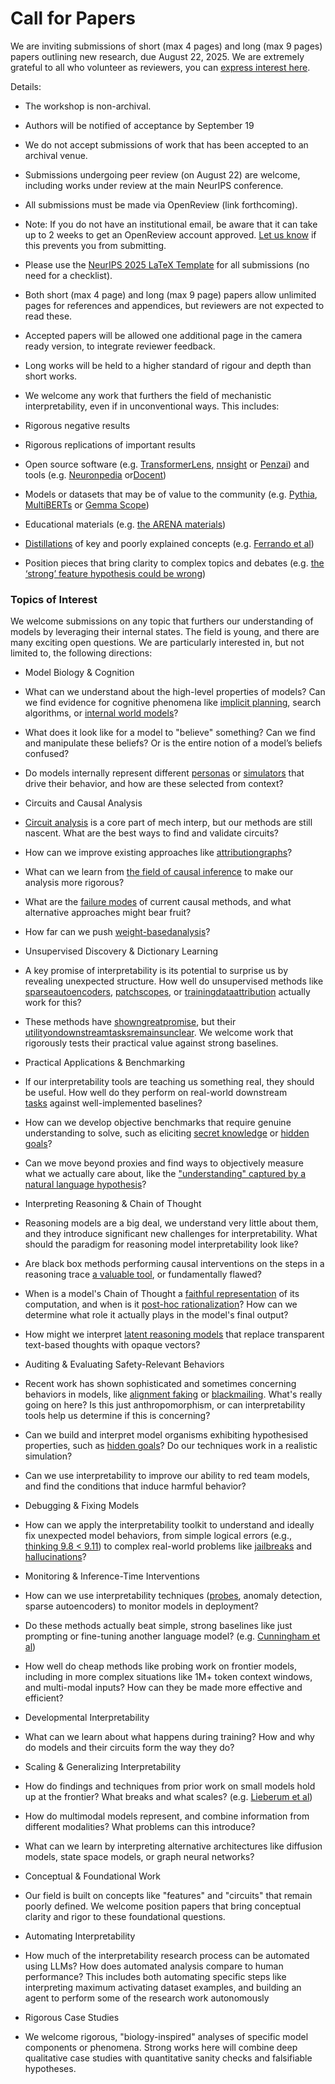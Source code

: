 # Call for Papers

We are inviting submissions of short (max 4 pages) and long (max 9 pages) papers outlining new research, due August 22, 2025. We are extremely grateful to all who volunteer as reviewers, you can [express interest here](https://www.google.com/url?q=https://docs.google.com/forms/d/e/1FAIpQLSdiw1SJllzoTz_nqzDTzTOGb9DV3W_truQyh-WvYj_QGIi7Mg/viewform?usp%3Ddialog&sa=D&source=editors&ust=1752142184556605&usg=AOvVaw1ktPQt4tGo1Y8qUISemJxS).


Details:


* The workshop is non-archival.

* Authors will be notified of acceptance by September 19

* We do not accept submissions of work that has been accepted to an archival venue.

* Submissions undergoing peer review (on August 22) are welcome, including works under review at the main NeurIPS conference.

* All submissions must be made via OpenReview (link forthcoming).

* Note: If you do not have an institutional email, be aware that it can take up to 2 weeks to get an OpenReview account approved. [Let us know](mailto:neurips2025@mechinterpworkshop.com) if this prevents you from submitting.

* Please use the [NeurIPS 2025 LaTeX Template](https://www.google.com/url?q=https://media.neurips.cc/Conferences/NeurIPS2025/Styles.zip&sa=D&source=editors&ust=1752142184559642&usg=AOvVaw2hqJyNySCOaT6cNX4DYzSI) for all submissions (no need for a checklist).

* Both short (max 4 page) and long (max 9 page) papers allow unlimited pages for references and appendices, but reviewers are not expected to read these.

* Accepted papers will be allowed one additional page in the camera ready version, to integrate reviewer feedback.

* Long works will be held to a higher standard of rigour and depth than short works.

* We welcome any work that furthers the field of mechanistic interpretability, even if in unconventional ways. This includes:

* Rigorous negative results

* Rigorous replications of important results

* Open source software (e.g. [TransformerLens](https://www.google.com/url?q=https://github.com/neelnanda-io/TransformerLens&sa=D&source=editors&ust=1752142184561883&usg=AOvVaw3l3FO8k08Mjo2f0ogYRPje), [nnsight](https://www.google.com/url?q=https://github.com/ndif-team/nnsight&sa=D&source=editors&ust=1752142184562098&usg=AOvVaw3V4YXR9aJzGbqke7rYHklW) or [Penzai](https://www.google.com/url?q=https://github.com/google-deepmind/penzai&sa=D&source=editors&ust=1752142184562279&usg=AOvVaw39ATYKXR9jolpmDbSwRgxO)) and tools (e.g. [Neuronpedia](https://www.google.com/url?q=http://neuronpedia.org&sa=D&source=editors&ust=1752142184562492&usg=AOvVaw0rsiz5x3Z5b9U9o9TCkUdD) or[Docent](https://www.google.com/url?q=https://transluce.org/introducing-docent&sa=D&source=editors&ust=1752142184562679&usg=AOvVaw3QEOyLy1a8_R90kbTT4C2L))

* Models or datasets that may be of value to the community (e.g. [Pythia](https://www.google.com/url?q=https://arxiv.org/abs/2304.01373&sa=D&source=editors&ust=1752142184563062&usg=AOvVaw2DZ2sq9ZAlhUpMc7Osmwjj), [MultiBERTs](https://www.google.com/url?q=https://arxiv.org/abs/2106.16163&sa=D&source=editors&ust=1752142184563262&usg=AOvVaw1s3WwocCf0siCgo5jWLrRk) or [Gemma Scope](https://www.google.com/url?q=https://arxiv.org/abs/2408.05147&sa=D&source=editors&ust=1752142184563481&usg=AOvVaw20LAtp1lGWsad1k-KlyhiR))

* Educational materials (e.g. [the ARENA materials](https://www.google.com/url?q=https://arena3-chapter1-transformer-interp.streamlit.app/&sa=D&source=editors&ust=1752142184563872&usg=AOvVaw1tlTbdR4A6PX6qp3PKsLeQ))

* [Distillations](https://www.google.com/url?q=https://distill.pub/2017/research-debt/&sa=D&source=editors&ust=1752142184564160&usg=AOvVaw3dpcLnrAvKcqIMHGd-fyoG) of key and poorly explained concepts (e.g. [Ferrando et al](https://www.google.com/url?q=https://arxiv.org/abs/2405.00208&sa=D&source=editors&ust=1752142184564498&usg=AOvVaw1u3yO8_rnQcxXPnCfUf5XT))

* Position pieces that bring clarity to complex topics and debates (e.g. [the ‘strong’ feature hypothesis could be wrong](https://www.google.com/url?q=https://www.alignmentforum.org/posts/tojtPCCRpKLSHBdpn/the-strong-feature-hypothesis-could-be-wrong&sa=D&source=editors&ust=1752142184565202&usg=AOvVaw2rUgbzpnDaHtzXZm9JX-Sz))

### Topics of Interest

We welcome submissions on any topic that furthers our understanding of models by leveraging their internal states. The field is young, and there are many exciting open questions. We are particularly interested in, but not limited to, the following directions:


* Model Biology & Cognition

* What can we understand about the high-level properties of models? Can we find evidence for cognitive phenomena like [implicit planning](https://www.google.com/url?q=https://transformer-circuits.pub/2025/attribution-graphs/biology.html%23dives-poems&sa=D&source=editors&ust=1752142184566858&usg=AOvVaw26Il3OqhY6n-Z1vTv-_cxb), search algorithms, or [internal world models](https://www.google.com/url?q=https://arxiv.org/abs/2210.13382&sa=D&source=editors&ust=1752142184567260&usg=AOvVaw3XaysRewvpkcKM45GJrWiV)?

* What does it look like for a model to "believe" something? Can we find and manipulate these beliefs? Or is the entire notion of a model’s beliefs confused?

* Do models internally represent different [personas](https://www.google.com/url?q=https://arxiv.org/abs/2406.12094&sa=D&source=editors&ust=1752142184568112&usg=AOvVaw1NVWjnvuEmDLCn9wDpI70l) or [simulators](https://www.google.com/url?q=https://www.nature.com/articles/s41586-023-06647-8&sa=D&source=editors&ust=1752142184568432&usg=AOvVaw2cqnwkcqvC59Q_XD9ibDAY) that drive their behavior, and how are these selected from context?

* Circuits and Causal Analysis

* [Circuit analysis](https://www.google.com/url?q=https://distill.pub/2020/circuits/zoom-in/&sa=D&source=editors&ust=1752142184569100&usg=AOvVaw2AsSauNNYrcvHdu1bp2mF0) is a core part of mech interp, but our methods are still nascent. What are the best ways to find and validate circuits?

* How can we improve existing approaches like [attribution](https://www.google.com/url?q=https://arxiv.org/abs/2406.11944&sa=D&source=editors&ust=1752142184569773&usg=AOvVaw3nqBVOaj4lSdA_kJzZBLLd)[graphs](https://www.google.com/url?q=https://transformer-circuits.pub/2025/attribution-graphs/methods.html&sa=D&source=editors&ust=1752142184570030&usg=AOvVaw0gXXLIHhUHKyRab36LBUvP)?

* What can we learn from [the field of causal inference](https://www.google.com/url?q=https://arxiv.org/abs/2407.04690&sa=D&source=editors&ust=1752142184570399&usg=AOvVaw105clDp9xH-nFddL1RXWNE) to make our analysis more rigorous?

* What are the [failure modes](https://www.google.com/url?q=https://arxiv.org/abs/2307.15771&sa=D&source=editors&ust=1752142184570762&usg=AOvVaw3OmXCxVfi_6iL1BBbtrW1m) of current causal methods, and what alternative approaches might bear fruit?

* How far can we push [weight-based](https://www.google.com/url?q=https://arxiv.org/abs/2301.05217&sa=D&source=editors&ust=1752142184571427&usg=AOvVaw1iGrhr3m09Y2qRJWAI5K8R)[analysis](https://www.google.com/url?q=https://arxiv.org/abs/2410.08417&sa=D&source=editors&ust=1752142184571637&usg=AOvVaw1SPt48P4StrIz5Jj7IM_kL)?

* Unsupervised Discovery & Dictionary Learning

* A key promise of interpretability is its potential to surprise us by revealing unexpected structure. How well do unsupervised methods like [sparse](https://www.google.com/url?q=https://arxiv.org/abs/2103.15949&sa=D&source=editors&ust=1752142184572519&usg=AOvVaw0X6SOJUPBZBINyWrNf5tcO)[autoencoders](https://www.google.com/url?q=https://transformer-circuits.pub/2023/monosemantic-features&sa=D&source=editors&ust=1752142184572741&usg=AOvVaw3pYndC7LyNfQDqDvAi-Npx), [patch](https://www.google.com/url?q=https://arxiv.org/abs/2401.06102&sa=D&source=editors&ust=1752142184572933&usg=AOvVaw1W3Dg5AvgufsxbDfg_-Rr7)[scopes](https://www.google.com/url?q=https://arxiv.org/abs/2403.10949v2&sa=D&source=editors&ust=1752142184573053&usg=AOvVaw37gnxNtd6GHBwnsnlRDw2z), or [training](https://www.google.com/url?q=https://proceedings.mlr.press/v70/koh17a?ref%3Dhttps://githubhelp.com&sa=D&source=editors&ust=1752142184573276&usg=AOvVaw16lHisx-3dfCE790pvS3Rf)[data](https://www.google.com/url?q=https://arxiv.org/abs/2308.03296&sa=D&source=editors&ust=1752142184573437&usg=AOvVaw3jAIvwrgyKyzswmx91N8vs)[attribution](https://www.google.com/url?q=https://arxiv.org/abs/2205.11482&sa=D&source=editors&ust=1752142184573604&usg=AOvVaw1oqCRUh1hZpHIMxVDZKIJg) actually work for this?

* These methods have [shown](https://www.google.com/url?q=https://transformer-circuits.pub/2024/scaling-monosemanticity/index.html&sa=D&source=editors&ust=1752142184574095&usg=AOvVaw2vk7vbdJA-Iksx8usCObek)[great](https://www.google.com/url?q=https://transformer-circuits.pub/2025/attribution-graphs/biology.html&sa=D&source=editors&ust=1752142184574323&usg=AOvVaw3eXNXUTbEJ7mZQ80LyVZvQ)[promise](https://www.google.com/url?q=https://arxiv.org/abs/2503.10965&sa=D&source=editors&ust=1752142184574488&usg=AOvVaw2g2b8yJcrHphEk6TLXXsh2), but their [utility](https://www.google.com/url?q=https://arxiv.org/abs/2502.16681&sa=D&source=editors&ust=1752142184574733&usg=AOvVaw1rpyFqL0TKHiLGdTL7eSIk)[on](https://www.google.com/url?q=https://www.tilderesearch.com/blog/sieve&sa=D&source=editors&ust=1752142184574924&usg=AOvVaw0rbUE3PR_FcDfgF9feMKwv)[downstream](https://www.google.com/url?q=https://arxiv.org/abs/2501.17148&sa=D&source=editors&ust=1752142184575098&usg=AOvVaw0pUTY99KJIKlgwfl2WP2aj)[tasks](https://www.google.com/url?q=https://transformer-circuits.pub/2024/features-as-classifiers/index.html&sa=D&source=editors&ust=1752142184575322&usg=AOvVaw1AZAQhoVFpiVpLs3Syc3kJ)[remains](https://www.google.com/url?q=https://arxiv.org/abs/2502.04382&sa=D&source=editors&ust=1752142184575478&usg=AOvVaw3ZaR3FdKnav-9qfjyaAprS)[unclear](https://www.google.com/url?q=https://www.alignmentforum.org/posts/4uXCAJNuPKtKBsi28/negative-results-for-saes-on-downstream-tasks&sa=D&source=editors&ust=1752142184575733&usg=AOvVaw1XX9kutb4cw_waPjcLj2xo). We welcome work that rigorously tests their practical value against strong baselines.

* Practical Applications & Benchmarking

* If our interpretability tools are teaching us something real, they should be useful. How well do they perform on real-world downstream [tasks](https://www.google.com/url?q=https://www.lesswrong.com/posts/wGRnzCFcowRCrpX4Y/downstream-applications-as-validation-of-interpretability&sa=D&source=editors&ust=1752142184576857&usg=AOvVaw2YbHrGUWd9FEdC6XppMZcy) against well-implemented baselines?

* How can we develop objective benchmarks that require genuine understanding to solve, such as eliciting [secret knowledge](https://www.google.com/url?q=https://arxiv.org/abs/2505.14352&sa=D&source=editors&ust=1752142184577492&usg=AOvVaw1z1FfqQIX4GHeBzkuSA0u2) or [hidden goals](https://www.google.com/url?q=https://arxiv.org/abs/2503.10965&sa=D&source=editors&ust=1752142184577695&usg=AOvVaw2LBkpKRVfFiWKzCN4yWjIe)?

* Can we move beyond proxies and find ways to objectively measure what we actually care about, like the ["understanding" captured by a natural language hypothesis](https://www.google.com/url?q=https://arxiv.org/abs/2502.04382&sa=D&source=editors&ust=1752142184578341&usg=AOvVaw0t_qnVH3suVpPYLpGfDxtV)?

* Interpreting Reasoning & Chain of Thought

* Reasoning models are a big deal, we understand very little about them, and they introduce significant new challenges for interpretability. What should the paradigm for reasoning model interpretability look like?

* Are black box methods performing causal interventions on the steps in a reasoning trace [a valuable tool](https://www.google.com/url?q=https://arxiv.org/abs/2506.19143&sa=D&source=editors&ust=1752142184579721&usg=AOvVaw19ogAeOwr2NT4fO14mu-T0), or fundamentally flawed?

* When is a model's Chain of Thought a [faithful representation](https://www.google.com/url?q=https://arxiv.org/abs/2305.04388&sa=D&source=editors&ust=1752142184580194&usg=AOvVaw3UeByax8mmhvPGW2Sqc8Of) of its computation, and when is it [post-hoc rationalization](https://www.google.com/url?q=https://arxiv.org/abs/2503.08679&sa=D&source=editors&ust=1752142184580469&usg=AOvVaw0rZskvVpiWD-zD3WOoqMMK)? How can we determine what role it actually plays in the model's final output?

* How might we interpret [latent reasoning models](https://www.google.com/url?q=https://arxiv.org/abs/2412.06769&sa=D&source=editors&ust=1752142184580993&usg=AOvVaw2oE8_V1fEGAwZfr4M_3zl0) that replace transparent text-based thoughts with opaque vectors?

* Auditing & Evaluating Safety-Relevant Behaviors

* Recent work has shown sophisticated and sometimes concerning behaviors in models, like [alignment faking](https://www.google.com/url?q=https://arxiv.org/abs/2412.14093&sa=D&source=editors&ust=1752142184581924&usg=AOvVaw0R__eLSSnJwCH_DLXlaK35) or [blackmailing](https://www.google.com/url?q=https://www.anthropic.com/research/agentic-misalignment&sa=D&source=editors&ust=1752142184582147&usg=AOvVaw0Yv6B8fZ3nNrSR2ewD1Z20). What's really going on here? Is this just anthropomorphism, or can interpretability tools help us determine if this is concerning?

* Can we build and interpret model organisms exhibiting hypothesised properties, such as [hidden goals](https://www.google.com/url?q=https://arxiv.org/abs/2503.10965&sa=D&source=editors&ust=1752142184582996&usg=AOvVaw3ZeiERKOTK-xtgEbxfnIbo)? Do our techniques work in a realistic simulation?

* Can we use interpretability to improve our ability to red team models, and find the conditions that induce harmful behavior?

* Debugging & Fixing Models

* How can we apply the interpretability toolkit to understand and ideally fix unexpected model behaviors, from simple logical errors (e.g., [thinking 9.8 < 9.11](https://www.google.com/url?q=https://transluce.org/observability-interface&sa=D&source=editors&ust=1752142184584372&usg=AOvVaw3NDz2c67FDbt2C5gltFEgF)) to complex real-world problems like [jailbreaks](https://www.google.com/url?q=https://transformer-circuits.pub/2025/attribution-graphs/biology.html%23dives-jailbreak&sa=D&source=editors&ust=1752142184584715&usg=AOvVaw2QS4RJqSMa1yTcU0f_OwJS) and [hallucinations](https://www.google.com/url?q=https://arxiv.org/abs/2411.14257&sa=D&source=editors&ust=1752142184584908&usg=AOvVaw238UXJH5U7SDN4FywW1fCZ)?

* Monitoring & Inference-Time Interventions

* How can we use interpretability techniques ([probes](https://www.google.com/url?q=https://arxiv.org/abs/2102.12452&sa=D&source=editors&ust=1752142184585489&usg=AOvVaw3sqdcka8dIe2tD5Gcxyw0v), anomaly detection, sparse autoencoders) to monitor models in deployment?

* Do these methods actually beat simple, strong baselines like just prompting or fine-tuning another language model? (e.g. [Cunningham et al](https://www.google.com/url?q=https://alignment.anthropic.com/2025/cheap-monitors/&sa=D&source=editors&ust=1752142184586262&usg=AOvVaw15EnrJ-j6LOsjszT-Gm3gH))

* How well do cheap methods like probing work on frontier models, including in more complex situations like 1M+ token context windows, and multi-modal inputs? How can they be made more effective and efficient?

* Developmental Interpretability

* What can we learn about what happens during training? How and why do models and their circuits form the way they do?

* Scaling & Generalizing Interpretability

* How do findings and techniques from prior work on small models hold up at the frontier? What breaks and what scales? (e.g. [Lieberum et al](https://www.google.com/url?q=https://arxiv.org/abs/2307.09458&sa=D&source=editors&ust=1752142184588320&usg=AOvVaw3RXeowsvGkSHsDTU7zVMbw))

* How do multimodal models represent, and combine information from different modalities? What problems can this introduce?

* What can we learn by interpreting alternative architectures like diffusion models, state space models, or graph neural networks?

* Conceptual & Foundational Work

* Our field is built on concepts like "features" and "circuits" that remain poorly defined. We welcome position papers that bring conceptual clarity and rigor to these foundational questions.

* Automating Interpretability

* How much of the interpretability research process can be automated using LLMs? How does automated analysis compare to human performance? This includes both automating specific steps like interpreting maximum activating dataset examples, and building an agent to perform some of the research work autonomously

* Rigorous Case Studies

* We welcome rigorous, "biology-inspired" analyses of specific model components or phenomena. Strong works here will combine deep qualitative case studies with quantitative sanity checks and falsifiable hypotheses.